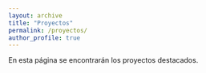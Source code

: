 ```yaml
---
layout: archive
title: "Proyectos"
permalink: /proyectos/
author_profile: true
---
```


En esta página se encontrarán los proyectos destacados.

<!-- Puedes agregar aquí una lista de proyectos destacados o contenido adicional en el futuro. -->
